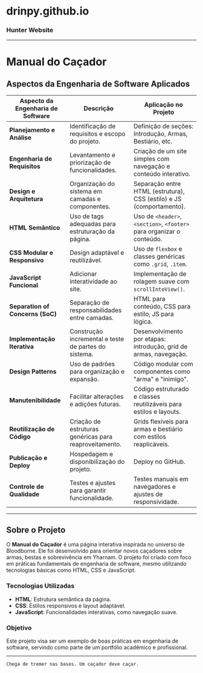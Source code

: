# drinpy.github.io
### Hunter Website
---

# Manual do Caçador

## Aspectos da Engenharia de Software Aplicados

| **Aspecto da Engenharia de Software** | **Descrição** | **Aplicação no Projeto** |
|----------------------------------------|---------------|--------------------------|
| **Planejamento e Análise** | Identificação de requisitos e escopo do projeto. | Definição de seções: Introdução, Armas, Bestiário, etc. |
| **Engenharia de Requisitos** | Levantamento e priorização de funcionalidades. | Criação de um site simples com navegação e conteúdo interativo. |
| **Design e Arquitetura** | Organização do sistema em camadas e componentes. | Separação entre HTML (estrutura), CSS (estilo) e JS (comportamento). |
| **HTML Semântico** | Uso de tags adequadas para estruturação da página. | Uso de `<header>`, `<section>`, `<footer>` para organizar o conteúdo. |
| **CSS Modular e Responsivo** | Design adaptável e reutilizável. | Uso de `flexbox` e classes genéricas como `.grid`, `.item`. |
| **JavaScript Funcional** | Adicionar interatividade ao site. | Implementação de rolagem suave com `scrollIntoView()`. |
| **Separation of Concerns (SoC)** | Separação de responsabilidades entre camadas. | HTML para conteúdo, CSS para estilo, JS para lógica. |
| **Implementação Iterativa** | Construção incremental e teste de partes do sistema. | Desenvolvimento por etapas: introdução, grid de armas, navegação. |
| **Design Patterns** | Uso de padrões para organização e expansão. | Código modular com componentes como "arma" e "inimigo". |
| **Manutenibilidade** | Facilitar alterações e adições futuras. | Código estruturado e classes reutilizáveis para estilos e layouts. |
| **Reutilização de Código** | Criação de estruturas genéricas para reaproveitamento. | Grids flexíveis para armas e bestiário com estilos reaplicáveis. |
| **Publicação e Deploy** | Hospedagem e disponibilização do projeto. | Deploy no GitHub. |
| **Controle de Qualidade** | Testes e ajustes para garantir funcionalidade. | Testes manuais em navegadores e ajustes de responsividade. |

---

## Sobre o Projeto

O **Manual do Caçador** é uma página interativa inspirada no universo de Bloodborne. Ele foi desenvolvido para orientar novos caçadores sobre armas, bestas e sobrevivência em Yharnam. O projeto foi criado com foco em práticas fundamentais de engenharia de software, mesmo utilizando tecnologias básicas como HTML, CSS e JavaScript.

### Tecnologias Utilizadas

- **HTML**: Estrutura semântica da página.
- **CSS**: Estilos responsivos e layout adaptável.
- **JavaScript**: Funcionalidades interativas, como navegação suave.

### Objetivo

Este projeto visa ser um exemplo de boas práticas em engenharia de software, servindo como parte de um portfólio acadêmico e profissional.

---
`Chega de tremer nas bases. Um caçador deve caçar.`
